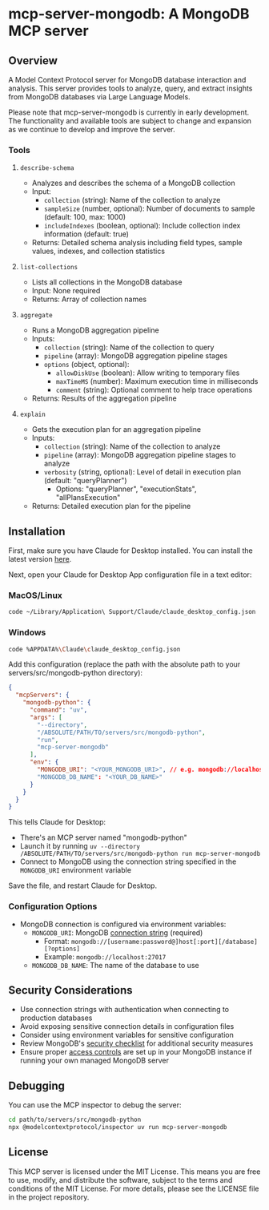 # mcp-server-mongodb: A MongoDB MCP server

## Overview

A Model Context Protocol server for MongoDB database interaction and analysis. This server provides tools to analyze, query, and extract insights from MongoDB databases via Large Language Models.

Please note that mcp-server-mongodb is currently in early development. The functionality and available tools are subject to change and expansion as we continue to develop and improve the server.

### Tools

1. `describe-schema`
   - Analyzes and describes the schema of a MongoDB collection
   - Input:
     - `collection` (string): Name of the collection to analyze
     - `sampleSize` (number, optional): Number of documents to sample (default: 100, max: 1000)
     - `includeIndexes` (boolean, optional): Include collection index information (default: true)
   - Returns: Detailed schema analysis including field types, sample values, indexes, and collection statistics

2. `list-collections`
   - Lists all collections in the MongoDB database
   - Input: None required
   - Returns: Array of collection names

3. `aggregate`
   - Runs a MongoDB aggregation pipeline
   - Inputs:
     - `collection` (string): Name of the collection to query
     - `pipeline` (array): MongoDB aggregation pipeline stages
     - `options` (object, optional):
       - `allowDiskUse` (boolean): Allow writing to temporary files
       - `maxTimeMS` (number): Maximum execution time in milliseconds
       - `comment` (string): Optional comment to help trace operations
   - Returns: Results of the aggregation pipeline

4. `explain`
   - Gets the execution plan for an aggregation pipeline
   - Inputs:
     - `collection` (string): Name of the collection to analyze
     - `pipeline` (array): MongoDB aggregation pipeline stages to analyze
     - `verbosity` (string, optional): Level of detail in execution plan (default: "queryPlanner")
       - Options: "queryPlanner", "executionStats", "allPlansExecution"
   - Returns: Detailed execution plan for the pipeline

## Installation

First, make sure you have Claude for Desktop installed. You can install the latest version [here](https://github.com/anthropic-dev/claude-desktop/releases/latest).

Next, open your Claude for Desktop App configuration file in a text editor:

### MacOS/Linux
```bash
code ~/Library/Application\ Support/Claude/claude_desktop_config.json
```

### Windows
```bash
code %APPDATA%\Claude\claude_desktop_config.json
```

Add this configuration (replace the path with the absolute path to your servers/src/mongodb-python directory):

```json
{
  "mcpServers": {
    "mongodb-python": {
      "command": "uv",
      "args": [
        "--directory",
        "/ABSOLUTE/PATH/TO/servers/src/mongodb-python",
        "run",
        "mcp-server-mongodb"
      ],
      "env": {
        "MONGODB_URI": "<YOUR_MONGODB_URI>", // e.g. mongodb://localhost:27017
        "MONGODB_DB_NAME": "<YOUR_DB_NAME>"
      }
    }
  }
}
```

This tells Claude for Desktop:
- There's an MCP server named "mongodb-python"
- Launch it by running `uv --directory /ABSOLUTE/PATH/TO/servers/src/mongodb-python run mcp-server-mongodb`
- Connect to MongoDB using the connection string specified in the `MONGODB_URI` environment variable

Save the file, and restart Claude for Desktop.

### Configuration Options

- MongoDB connection is configured via environment variables:
  - `MONGODB_URI`: MongoDB [connection string](https://www.mongodb.com/docs/manual/reference/connection-string/) (required)
    - Format: `mongodb://[username:password@]host[:port][/database][?options]`
    - Example: `mongodb://localhost:27017`
  - `MONGODB_DB_NAME`: The name of the database to use

## Security Considerations

- Use connection strings with authentication when connecting to production databases
- Avoid exposing sensitive connection details in configuration files
- Consider using environment variables for sensitive configuration
- Review MongoDB's [security checklist](https://www.mongodb.com/docs/manual/administration/security-checklist/) for additional security measures
- Ensure proper [access controls](https://www.mongodb.com/docs/manual/tutorial/enable-authentication/) are set up in your MongoDB instance if running your own managed MongoDB server

## Debugging

You can use the MCP inspector to debug the server:

```bash
cd path/to/servers/src/mongodb-python
npx @modelcontextprotocol/inspector uv run mcp-server-mongodb
```

## License

This MCP server is licensed under the MIT License. This means you are free to use, modify, and distribute the software, subject to the terms and conditions of the MIT License. For more details, please see the LICENSE file in the project repository.